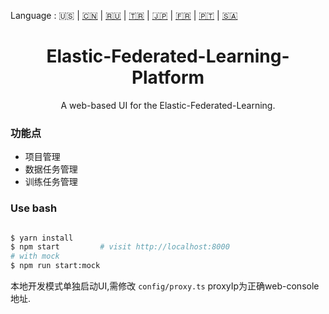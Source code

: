 Language : 🇺🇸 | [🇨🇳](./README.zh-CN.md) | [🇷🇺](./README.ru-RU.md) | [🇹🇷](./README.tr-TR.md) | [🇯🇵](./README.ja-JP.md) | [🇫🇷](./README.fr-FR.md) | [🇵🇹](./README.pt-BR.md) | [🇸🇦](./README.ar-DZ.md)

<h1 align="center">Elastic-Federated-Learning-Platform</h1>

<div align="center">

A web-based UI for the Elastic-Federated-Learning.
</div>

### 功能点
* 项目管理
* 数据任务管理
* 训练任务管理

### Use bash

```bash

$ yarn install
$ npm start         # visit http://localhost:8000
# with mock
$ npm run start:mock
```
本地开发模式单独启动UI,需修改 `config/proxy.ts` proxyIp为正确web-console地址.
